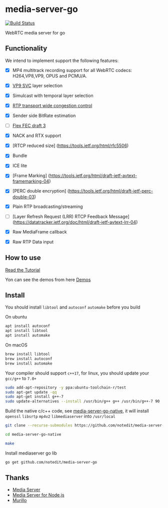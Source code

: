 # media-server-go

[![Build Status](https://travis-ci.com/notedit/media-server-go.svg?branch=master)](https://travis-ci.com/notedit/media-server-go)

WebRTC media server for go



## Functionality

We intend to implement support the following features:

- [x] MP4 multitrack recording support for all WebRTC codecs: H264,VP8,VP9, OPUS and PCMU/A.
- [x] [VP9 SVC](https://tools.ietf.org/html/draft-ietf-payload-vp9-02) layer selection
- [x] Simulcast with temporal layer selection
- [x] [RTP transport wide congestion control](https://tools.ietf.org/html/draft-holmer-rmcat-transport-wide-cc-extensions-01)
- [x] Sender side BitRate estimation
- [ ] [Flex FEC draft 3](https://tools.ietf.org/html/draft-ietf-payload-flexible-fec-scheme-03)
- [x] NACK and RTX support
- [x] [RTCP reduced size] (https://tools.ietf.org/html/rfc5506)
- [x] Bundle
- [x] ICE lite
- [x] [Frame Marking] (https://tools.ietf.org/html/draft-ietf-avtext-framemarking-04)
- [x] [PERC double encryption] (https://tools.ietf.org/html/draft-ietf-perc-double-03)
- [x] Plain RTP broadcasting/streaming
- [ ] [Layer Refresh Request (LRR) RTCP Feedback Message] (https://datatracker.ietf.org/doc/html/draft-ietf-avtext-lrr-04)
- [x] Raw MediaFrame callback
- [x] Raw RTP Data input



## How to use 

[Read the Tutorial](https://github.com/notedit/media-server-go/blob/master/manual.md)


Yon can see the demos from here [Demos](https://github.com/notedit/media-server-go-demo)



## Install 

You should install `libtool` and `autoconf` `automake` before you build 


On ubuntu
```bash
apt install autoconf
apt install libtool
apt install automake
```


On macOS

```bash
brew install libtool
brew install autoconf
brew install automake
```


Your compiler should support `c++17`, for linux, you should update your `gcc/g++` to `7.0+`

```bash
sudo add-apt-repository -y ppa:ubuntu-toolchain-r/test
sudo apt-get update -qq
sudo apt-get install g++-7
sudo update-alternatives --install /usr/bin/g++ g++ /usr/bin/g++-7 90
```


Build the native c/c++ code, see [media-server-go-native](https://github.com/notedit/media-server-go-native.git), it will install `openssl` `libsrtp` `mp4v2` `libmediaserver` into  `/usr/local`

```bash
git clone --recurse-submodules https://github.com/notedit/media-server-go-native.git  

cd media-server-go-native

make
```

Install mediaserver go lib

```bash
go get github.com/notedit/media-server-go

```


## Thanks 

 - [Media Server](https://github.com/medooze/media-server)
 - [Media Server for Node.js](https://github.com/medooze/media-server-node)
 - [Murillo](https://github.com/murillo128)






